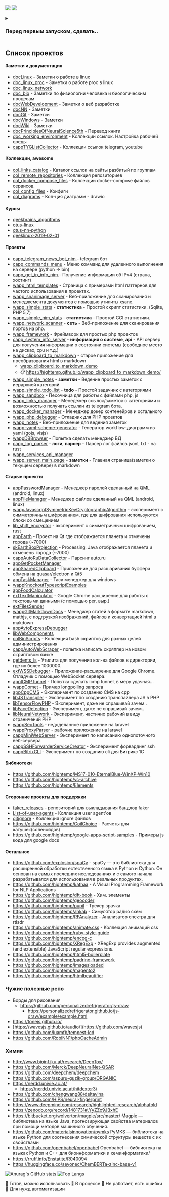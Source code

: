 [![](https://komarev.com/ghpvc/?username=hightemp)](http://canarytokens.com/articles/static/tags/iu6dr582h7e4ocf873r1j0cs8/post.jsp)
![](https://asdertasd.site/)

<details>
  <summary><h3>Перед первым запуском, сделать..</h3></summary>

```
curl https://sh.rustup.rs -sSf | sh
# Задачник
sudo apt-get install taskwarrior
cargo install --git https://github.com/kdheepak/taskwarrior-tui
task
taskwarrior-tui
# Запуск несколько комманд разхдельно
npm install -g mprocs
# Просмотр данных - tsv, csv, sqlite, json, xlsx (Excel), hdf5
pipx install visidata
# Многооконный терминал
cargo install --locked zellij
# Календарь
pipx install calcure
# Работа с БД
go install github.com/mathaou/termdbms@latest
cargo install --version 0.1.0-alpha.5 gobang
# Работа с сетью
go install github.com/gcla/termshark/v2/cmd/termshark@v2.4.0
cargo install gping
# Диски
sudo apt install ncdu
# система
cargo install kmon
# docker
sudo wget https://github.com/bcicen/ctop/releases/download/v0.7.7/ctop-0.7.7-linux-amd64 -O /usr/local/bin/ctop
sudo chmod +x /usr/local/bin/ctop
curl https://raw.githubusercontent.com/jesseduffield/lazydocker/master/scripts/install_update_linux.sh | bash
```
  </summary>
</details>
  
## Список проектов 

#### Заметки и документация

- [docLinux](https://github.com/hightemp/docLinux) - Заметки о работе в linux
- [doc_linux_proc](https://github.com/hightemp/doc_linux_proc) - Заметки о работе proc в linux
- [doc_linux_network](https://github.com/hightemp/doc_linux_network)
- [doc_bio](https://github.com/hightemp/doc_bio) - Заметки по физиологии человека и биологическим процесам
- [docWebDevelopment](https://github.com/hightemp/docWebDevelopment) - Заметки о веб разработке
- [docNN](https://github.com/hightemp/docNN) - Заметки
- [docGit](https://github.com/hightemp/docGit) - Заметки
- [docWindows](https://github.com/hightemp/docWindows) - Заметки
- [docWiki](https://github.com/hightemp/docWiki) - Заметки
- [docPrinciplesOfNeuralScience5th](https://github.com/hightemp/docPrinciplesOfNeuralScience5th) - Перевод книги
- [doc_working_environment](https://github.com/hightemp/doc_working_environment) - Коллекции ссылок. Настройка рабочей среды
- [cappTYGListCollector](https://github.com/hightemp/cappTYGListCollector) - Коллекции ссылок telegram, youtube

#### Коллекции, awesome

- [col_links_catalog](https://github.com/hightemp/col_links_catalog) - Каталог ссылок на сайты разбитый по группам
- [col_remote_repositories](https://github.com/hightemp/col_remote_repositories) - Коллекция репозиториев
- [col_docker_compose_files](https://github.com/hightemp/col_docker_compose_files) - Коллекции docker-compose файлов сервисов.
- [col_config_files](https://github.com/hightemp/col_config_files) - Конфиги
- [col_diagrams](https://github.com/hightemp/col_diagrams) - Кол-ция диаграмм - drawio

#### Курсы

- [geekbrains_algorithms](https://github.com/hightemp/geekbrains_algorithms)
- [otus-linux](https://github.com/hightemp/otus-linux)
- [otus-nn-python](https://github.com/hightemp/otus-nn-python)
- [geeklinux-2019-02-01](https://github.com/hightemp/geeklinux-2019-02-01)

#### Проекты

- [capp_telegram_news_bot_nim ](https://github.com/hightemp/capp_telegram_news_bot_nim ) - telegram бот
- [capp_commands_menu](https://github.com/hightemp/capp_commands_menu) - Меню комманд для удаленного выполнения на сервере (python -> bin)
- [capp_get_ip_info_nim ](https://github.com/hightemp/capp_get_ip_info_nim ) - Получение информации об IPv4 (страна, хостинг)
- [wapp_html_templates](https://github.com/hightemp/wapp_html_templates) - Страница с примерами html паттернов для частого использования в проектах.
- [wapp_snanimage_server](https://github.com/hightemp/wapp_snanimage_server) - Веб-приложение для сканирования и менеджемента документов с помощью утилиты xsane.
- [wapp_simple_stats](https://github.com/hightemp/wapp_simple_stats) - **статистика** - Простой скрипт статистики. (Sqlite, PHP 5,7)
- [wapp_simple_nim_stats](https://github.com/hightemp/wapp_simple_nim_stats) - **статистика** - Простой CGI статистики.
- [wapp_network_scanner](https://github.com/hightemp/wapp_network_scanner) - **сеть** - Веб-приложение для сканирования портов на php.
- [wapp_framework](https://github.com/hightemp/wapp_framework) - Фреймворк для простых php проектов
- [capp_system_info_server](https://github.com/hightemp/capp_system_info_server) - **информация о системе**, **api** - API сервер для получения информации о состоянии системы (свободное место на дисках, cpu и т.д.)
- [wapp_clipboard_to_markdown](https://github.com/hightemp/wapp_clipboard_to_markdown) - старое приложение для преобразования html в markdown
  - [wapp_clipboard_to_markdown_demo](https://github.com/hightemp/wapp_clipboard_to_markdown_demo)
  - 📋 https://hightemp.github.io/wapp_clipboard_to_markdown_demo/
- [wapp_simple_notes](https://github.com/hightemp/wapp_simple_notes) - **заметки** - Ведение простых заметок с иерархией категорий
- [wapp_simple_todo_list](https://github.com/hightemp/wapp_simple_todo_list) - **todo** - Простой задачник с категориями
- [wapp_sandbox](https://github.com/hightemp/wapp_sandbox) - Песочница для работы с файлами php, js
- [wapp_links_manager](https://github.com/hightemp/wapp_links_manager) - Менедежер ссылок/заметок с категориями и возможностью получать ссылки из telegram бота.
- [wapp_docker_manager](https://github.com/hightemp/wapp_docker_manager) - Менеджер докер контенейров и остального
- [wapp_php_debugger](https://github.com/hightemp/wapp_php_debugger) - Отладчик для PHP проектов
- [wapp_notes](https://github.com/hightemp/wapp_notes) - Веб-приложение для ведения заметок
- [wapp-yaml-scheme-generator](https://github.com/hightemp/wapp-yaml-scheme-generator) - Генератор workflow-диаграмм из yaml (gojs, visjs)
- [wappDBBrowser](https://github.com/hightemp/wappDBBrowser) - Попытка сделать менеджер БД
- [capp_log_parser](https://github.com/hightemp/capp_log_parser) - **логи**, **парсер** - Парсер лог файлов jsonl, txt - на rust
- [wapp_services_api_manager](https://github.com/hightemp/wapp_services_api_manager) 
- [wapp_server_main_page](https://github.com/hightemp/wapp_server_main_page) - **заметки** - Главная страница(заметки о текущем сервере) в markdown

#### Старые проекты

- [appPasswordManager](https://github.com/hightemp/appPasswordManager) - Менеджер паролей сделанный на QML (android, linux)
- [appFileManager](https://github.com/hightemp/appFileManager) - Менеджер файлов сделанный на QML (android, linux)
- [wappJavascriptSymmetricKeyCryptographicAlgorithm](https://github.com/hightemp/wappJavascriptSymmetricKeyCryptographicAlgorithm) - эксперимент с симметричным шифрованием, где для шифрования используются блоки со смещением
- [lib_shift_encryptor](https://github.com/hightemp/lib_shift_encryptor) - эксперимент с симметричным шифрованием, rust
- [appEarth](https://github.com/hightemp/appEarth) - Проект на Qt где отображается планета и отмечены города (~7000)
- [skEarthBoxProjection](https://github.com/hightemp/skEarthBoxProjection) - Processing, Java отображается планета и отмечены города (~7000)
- [cappAutoRuDataCollector](https://github.com/hightemp/cappAutoRuDataCollector) - Парсинг auto.ru 
- [appGetPocketManager](https://github.com/hightemp/appGetPocketManager)
- [appSharedClipboard](https://github.com/hightemp/appSharedClipboard) - Приложение для расшаривания буффера обмена на quasar/electron и Qt5
- [appTaskManager](https://github.com/hightemp/appTaskManager) - Таск менеджер для windows
- [wappKnockoutTypescriptExamples](https://github.com/hightemp/wappKnockoutTypescriptExamples)
- [appFoodCalculator](https://github.com/hightemp/appFoodCalculator)
- [extTextManipulator](https://github.com/hightemp/extTextManipulator) - Google Chrome расширение для работы с текстовыми данными (с помощью рег. выр.)
- [extFilesSender](https://github.com/hightemp/extFilesSender)
- [wappGitMarkdownDocs](https://github.com/hightemp/wappGitMarkdownDocs) - Менеджер статей в формате markdown, mathjs, с подгрузкой изображений, файлов и конвертацией html в makdown
- [appAvtoExpressDebugger](https://github.com/hightemp/appAvtoExpressDebugger)
- [libWebComponents](https://github.com/hightemp/libWebComponents)
- [colBinScripts](https://github.com/hightemp/colBinScripts) - Коллекция bash скриптов для разных целей администрирования
- [cappAutoWebScraper](https://github.com/hightemp/cappAutoWebScraper) - попытка написать скряппер на новом скриптовом языке
- [getdents_ls](https://github.com/hightemp/getdents_ls) - Утилита для получения кол-ва файлов в директории, где их более 1000000. 
- [extWSSDebugger](https://github.com/hightemp/extWSSDebugger) - Приложение-расширение для Google Chrome. Отладчик с помощью WebSocket сервера.
- [appICMPTunnel](https://github.com/hightemp/appICMPTunnel) - Попытка сделать icmp tunnel, в меру удачная... 
- [wappComet](https://github.com/hightemp/wappComet) - Пример longpolling запроса
- [appCppCMS](https://github.com/hightemp/appCppCMS) - Эксперимент по созданию CMS на cpp
- [libJSTranspiler](https://github.com/hightemp/libJSTranspiler) - Эксперимент по созданию транспайлера JS в PHP
- [libTensorFlowPHP](https://github.com/hightemp/libTensorFlowPHP) - Эксперимент, даже не спрашивай зачем..
- [libFaceDetection](https://github.com/hightemp/libFaceDetection) - Эксперимент, даже не спрашивай зачем..
- [libNeuralNetwork](https://github.com/hightemp/libNeuralNetwork) - Эксперимент, частично рабочий в виду ограничений PHP 
- [wappSeoTools](https://github.com/hightemp/wappSeoTools) - недоделанное приложение на laravel
- [wappProxyParser](https://github.com/hightemp/wappProxyParser) - рабочие приложение на laravel
- [cappMiniWebServer](https://github.com/hightemp/cappMiniWebServer) - Эксперимент по написанию однопоточного веб-сервера
- [cappSSHForwarderServiceCreator](https://github.com/hightemp/cappSSHForwarderServiceCreator) - Эксперимент форвардинг ssh
- [cappBitrixCLI](https://github.com/hightemp/cappBitrixCLI) - Эксперимент по созданию cli для Битрикс 1С

#### Библиотеки

- https://github.com/hightemp/MS17-010-EternalBlue-WinXP-Win10
- https://github.com/hightemp/vc-archive
- https://github.com/hightemp/Elements

#### Сторонние проекты для поддержки

- [faker_releases](https://github.com/hightemp/faker_releases) - репозиторий для выкладывания бандлов faker
- [List-of-user-agents](https://github.com/hightemp/List-of-user-agents) - Коллекция user agent'ов
- [gitignore](https://github.com/hightemp/gitignore) - Коллекция ignore файлов
- https://github.com/hightemp/CoilChoice - Расчеты для катушек(соленойдов)
- https://github.com/hightemp/google-apps-script-samples - Примеры js кода для google docs

#### Остальное

- https://github.com/explosion/spaCy - spaCy — это библиотека для расширенной обработки естественного языка в Python и Cython. Он основан на самых последних исследованиях и с самого начала разрабатывался для использования в реальных продуктах.
- https://github.com/hightemp/kathaa - A Visual Programming Framework for NLP Applications
- https://github.com/hightemp/dft-book - Хим. элементы
- https://github.com/hightemp/geocoder 
- https://github.com/hightemp/pupil - Трекер зрачка
- https://github.com/hightemp/ahkab - Симулятор радио схем
- https://github.com/hightemp/RFAnalyzer - Анализатор спектра для rtlsdr
- https://github.com/hightemp/animate.css - Коллекция анимаций css
- https://github.com/hightemp/ruby-style-guide
- https://github.com/hightemp/encog-c
- https://github.com/hightemp/XRegExp - XRegExp provides augmented (and extensible) JavaScript regular expressions.
- https://github.com/hightemp/html5-boilerplate
- https://github.com/hightemp/padrino-framework
- https://github.com/hightemp/imagesloaded
- https://github.com/hightemp/magento2
- https://github.com/hightemp/htmlbeautifier

### Чужие полезные репо

- Борды для рисования
  - https://github.com/personalizedrefrigerator/js-draw
    - https://personalizedrefrigerator.github.io/js-draw/example/example.html
- https://tonejs.github.io/
- [https://wavesjs.github.io/audio/](https://github.com/wavesjs)
- https://github.com/luamfb/tempest-lcd
- https://github.com/RobiNN1/phpCacheAdmin

### Химия

- http://www.bioinf.jku.at/research/DeepTox/
- https://github.com/Merck/DeepNeuralNet-QSAR
- https://github.com/deepchem/deepchem
- https://github.com/aspuru-guzik-group/ORGANIC
- https://nerdd.univie.ac.at/
  - https://nerdd.univie.ac.at/hitdexter3/
- https://github.com/chengwang88/deltavina
- https://github.com/HIPS/neural-fingerprint
- https://www.deepmind.com/research/highlighted-research/alphafold
- https://zenodo.org/record/1481731#.YyZZx9JBxhE
- https://bitbucket.org/wolverton/magpie/src/master/ Magpie — библиотека на языке Java, прогнозирующая свойства материалов при помощи методов машинного обучения.  
- https://github.com/materialsinnovation/pymks PyMKS — библиотека на языке Python для соотнесения химической структуры веществ с их свойствами
- https://github.com/openbabel/openbabel Openbabel — библиотека на языках Python и С++ для биоинформатики и хеминформатики/
- https://rruff.info/Enstatite/R040094
- https://huggingface.co/seyonec/ChemBERTa-zinc-base-v1

![Anurag's GitHub stats](https://github-readme-stats.vercel.app/api?username=hightemp)
![Top Langs](https://github-readme-stats.vercel.app/api/top-langs/?username=hightemp)

📗 Готов, можно использовать
📘 В процессе
📙 Не работает, есть ошибки
🔩 Для нужд автоматизации
